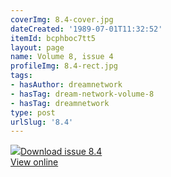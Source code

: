 ```yaml
---
coverImg: 8.4-cover.jpg
dateCreated: '1989-07-01T11:32:52'
itemId: bcphboc7tt5
layout: page
name: Volume 8, issue 4
profileImg: 8.4-rect.jpg
tags:
- hasAuthor: dreamnetwork
- hasTag: dream-network-volume-8
- hasTag: dreamnetwork
type: post
urlSlug: '8.4'
---
```

<img class="card-journal-img" src="../images/8.4-rect.jpg"/><a href="../files/pdfs/Volume_8/8.4-Dream-Network-Bulletin_Volume-8-Number-4-6.pdf" download="">Download issue 8.4</a><br><a href="../files/pdfs/Volume_8/8.4-Dream-Network-Bulletin_Volume-8-Number-4-6.pdf">View online</a>